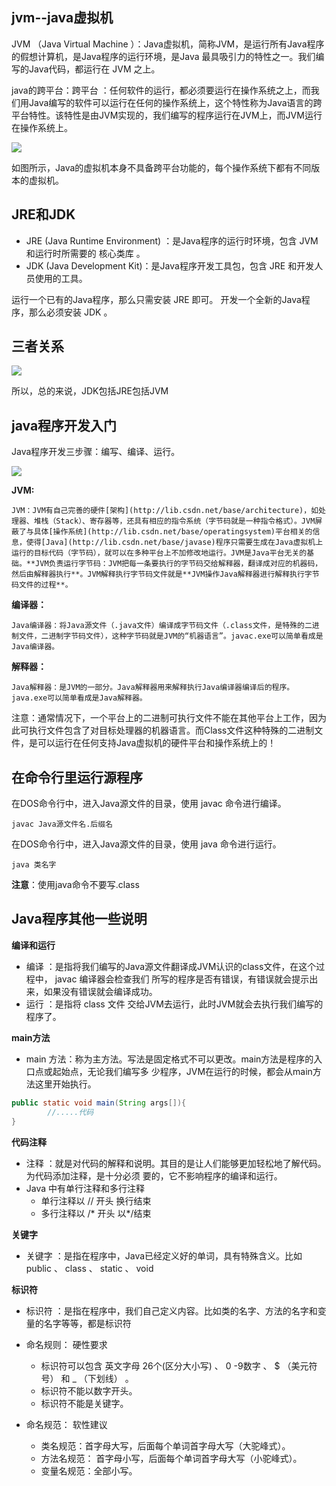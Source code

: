 ## jvm--java虚拟机

JVM （Java Virtual Machine ）：Java虚拟机，简称JVM，是运行所有Java程序的假想计算机，是Java程序的运行环境，是Java 最具吸引力的特性之一。我们编写的Java代码，都运行在 JVM 之上。

java的跨平台：跨平台 ：任何软件的运行，都必须要运行在操作系统之上，而我们用Java编写的软件可以运行在任何的操作系统上，这个特性称为Java语言的跨平台特性。该特性是由JVM实现的，我们编写的程序运行在JVM上，而JVM运行在操作系统上。

![](https://i.loli.net/2020/09/14/Q6siyDNAbtJWz1R.png)

如图所示，Java的虚拟机本身不具备跨平台功能的，每个操作系统下都有不同版本的虚拟机。

## JRE和JDK

+ JRE  (Java Runtime Environment) ：是Java程序的运行时环境，包含 JVM 和运行时所需要的 核心类库 。
+ JDK (Java Development Kit)：是Java程序开发工具包，包含 JRE 和开发人员使用的工具。

运行一个已有的Java程序，那么只需安装 JRE 即可。
开发一个全新的Java程序，那么必须安装 JDK 。

## 三者关系

![](https://i.loli.net/2020/09/14/4zBPRbFvAdiuph5.png)

所以，总的来说，JDK包括JRE包括JVM

## java程序开发入门

Java程序开发三步骤：编写、编译、运行。

![](https://i.loli.net/2020/09/14/H9L2uqbwvBea8it.png)

**JVM:**

```
JVM：JVM有自己完善的硬件[架构](http://lib.csdn.net/base/architecture)，如处理器、堆栈（Stack）、寄存器等，还具有相应的指令系统（字节码就是一种指令格式）。JVM屏蔽了与具体[操作系统](http://lib.csdn.net/base/operatingsystem)平台相关的信息，使得[Java](http://lib.csdn.net/base/javase)程序只需要生成在Java虚拟机上运行的目标代码（字节码），就可以在多种平台上不加修改地运行。JVM是Java平台无关的基础。**JVM负责运行字节码：JVM把每一条要执行的字节码交给解释器，翻译成对应的机器码，然后由解释器执行**。JVM解释执行字节码文件就是**JVM操作Java解释器进行解释执行字节码文件的过程**。
```

**编译器：**

```
Java编译器：将Java源文件（.java文件）编译成字节码文件（.class文件，是特殊的二进制文件，二进制字节码文件），这种字节码就是JVM的“机器语言”。javac.exe可以简单看成是Java编译器。
```

**解释器：**

```
Java解释器：是JVM的一部分。Java解释器用来解释执行Java编译器编译后的程序。java.exe可以简单看成是Java解释器。
```

注意：通常情况下，一个平台上的二进制可执行文件不能在其他平台上工作，因为此可执行文件包含了对目标处理器的机器语言。而Class文件这种特殊的二进制文件，是可以运行在任何支持Java虚拟机的硬件平台和操作系统上的！

## 在命令行里运行源程序

在DOS命令行中，进入Java源文件的目录，使用 javac 命令进行编译。

```
javac Java源文件名.后缀名
```

在DOS命令行中，进入Java源文件的目录，使用 java 命令进行运行。

```
java 类名字
```

**注意**：使用java命令不要写.class

## Java程序其他一些说明

**编译和运行**

- 编译 ：是指将我们编写的Java源文件翻译成JVM认识的class文件，在这个过程中， javac 编译器会检查我们
  所写的程序是否有错误，有错误就会提示出来，如果没有错误就会编译成功。
- 运行 ：是指将 class 文件 交给JVM去运行，此时JVM就会去执行我们编写的程序了。

**main方法**

- main 方法：称为主方法。写法是固定格式不可以更改。main方法是程序的入口点或起始点，无论我们编写多
  少程序，JVM在运行的时候，都会从main方法这里开始执行。

```java
public static void main(String args[]){
        //.....代码
}
```

**代码注释**

+ 注释 ：就是对代码的解释和说明。其目的是让人们能够更加轻松地了解代码。为代码添加注释，是十分必须
  要的，它不影响程序的编译和运行。
+ Java 中有单行注释和多行注释
  - 单行注释以 // 开头 换行结束
  - 多行注释以 /* 开头  以*/结束

**关键字**

+ 关键字 ：是指在程序中，Java已经定义好的单词，具有特殊含义。比如 public 、 class 、  static 、 void 

**标识符**

+ 标识符 ：是指在程序中，我们自己定义内容。比如类的名字、方法的名字和变量的名字等等，都是标识符

+ 命名规则： 硬性要求
   + 标识符可以包含 英文字母 26个(区分大小写) 、 0 -9数字 、 $ （美元符号） 和 _ （下划线） 。
   + 标识符不能以数字开头。
   + 标识符不能是关键字。



+ 命名规范： 软性建议
  	+ 类名规范：首字母大写，后面每个单词首字母大写（大驼峰式）。
  	+  方法名规范： 首字母小写，后面每个单词首字母大写（小驼峰式）。
  	+ 变量名规范：全部小写。